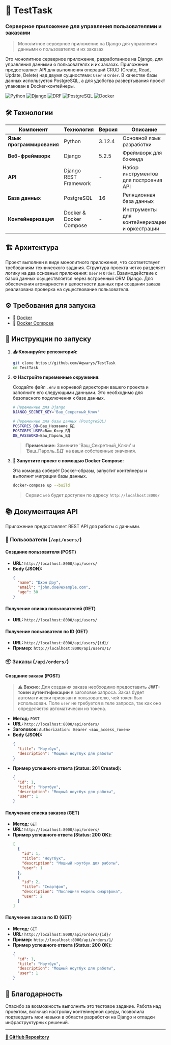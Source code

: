 # 👥 TestTask
### Серверное приложение для управления пользователями и заказами

> Монолитное серверное приложение на Django для управления данными о пользователях и их заказах

Это монолитное серверное приложение, разработанное на Django, для управления данными о пользователях и их заказах. Приложение предоставляет API для выполнения операций CRUD (Create, Read, Update, Delete) над двумя сущностями: `User` и `Order`. В качестве базы данных используется PostgreSQL, а для удобства развертывания проект упакован в Docker-контейнеры.

![Python](https://img.shields.io/badge/Python-3.12.4-blue.svg)
![Django](https://img.shields.io/badge/Django-5.2.5-green.svg)
![DRF](https://img.shields.io/badge/DRF-3.16.1-orange.svg)
![PostgreSQL](https://img.shields.io/badge/PostgreSQL-16-blue.svg)
![Docker](https://img.shields.io/badge/Docker-Compose-blue.svg)

## 🛠️ Технологии

| Компонент | Технология | Версия | Описание |
|-----------|------------|---------|----------|
| **Язык программирования** | Python | 3.12.4 | Основной язык разработки |
| **Веб-фреймворк** | Django | 5.2.5 | Фреймворк для бэкенда |
| **API** | Django REST Framework | - | Набор инструментов для построения API |
| **База данных** | PostgreSQL | 16 | Реляционная база данных |
| **Контейнеризация** | Docker & Docker Compose | - | Инструменты для контейнеризации и оркестрации |

## 🏗️ Архитектура

Проект выполнен в виде монолитного приложения, что соответствует требованиям технического задания. Структура проекта четко разделяет логику на два основных приложения: `User` и `Order`. Взаимодействие с базой данных осуществляется через встроенный ORM Django. Для обеспечения атомарности и целостности данных при создании заказа реализована проверка на существование пользователя.

## ⚙️ Требования для запуска

- 🐳 [Docker](https://www.docker.com/products/docker-desktop/)
- 🐳 [Docker Compose](https://docs.docker.com/compose/install/)

## 🚀 Инструкции по запуску

1. **📥 Клонируйте репозиторий:**
   ```bash
   git clone https://github.com/Aqwarys/TestTask
   cd TestTask
   ```

2. **⚙️ Настройте переменные окружения:**

   Создайте файл `.env` в корневой директории вашего проекта и заполните его следующими данными. Это необходимо для безопасного подключения к базе данных.

   ```bash
   # Переменные для Django
   DJANGO_SECRET_KEY='Ваш_Секретный_Ключ'

   # Переменные для базы данных (PostgreSQL)
   POSTGRES_DB=Ваш_Название_БД
   POSTGRES_USER=Ваш_Юзер_БД
   DB_PASSWORD=Ваш_Пароль_БД
   ```

   > **Примечание:** Замените 'Ваш_Секретный_Ключ' и 'Ваш_Пароль_БД' на ваши собственные значения.

3. **🐳 Запустите проект с помощью Docker Compose:**

   Эта команда соберёт Docker-образы, запустит контейнеры и выполнит миграции базы данных.

   ```bash
   docker-compose up --build
   ```

   > Сервис `web` будет доступен по адресу `http://localhost:8000/`

## 📚 Документация API

Приложение предоставляет REST API для работы с данными.

### 👥 Пользователи (`/api/users/`)

#### Создание пользователя (POST)
- **URL:** `http://localhost:8000/api/users/`
- **Body (JSON):**
  ```json
  {
    "name": "Джон Доу",
    "email": "john.doe@example.com",
    "age": 30
  }
  ```

#### Получение списка пользователей (GET)
- **URL:** `http://localhost:8000/api/users/`

#### Получение пользователя по ID (GET)
- **URL:** `http://localhost:8000/api/users/{id}/`
- **Пример:** `http://localhost:8000/api/users/1/`

### 📦 Заказы (`/api/orders/`)

#### Создание заказа (POST)

> **⚠️ Важно:** Для создания заказа необходимо предоставить **JWT-токен аутентификации** в заголовке запроса. Заказ будет автоматически привязан к пользователю, чей токен был использован. Поле `user` не требуется в теле запроса, так как оно определяется автоматически из токена.

- **Метод:** `POST`
- **URL:** `http://localhost:8000/api/orders/`
- **Заголовок:** `Authorization: Bearer <ваш_access_токен>`
- **Body (JSON):**
  ```json
  {
    "title": "Ноутбук",
    "description": "Мощный ноутбук для работы"
  }
  ```
- **Пример успешного ответа (Status: 201 Created):**
  ```json
  {
    "id": 1,
    "title": "Ноутбук",
    "description": "Мощный ноутбук для работы",
    "user": 1
  }
  ```

#### Получение списка заказов (GET)
- **Метод:** `GET`
- **URL:** `http://localhost:8000/api/orders/`
- **Пример успешного ответа (Status: 200 OK):**
  ```json
  [
    {
      "id": 1,
      "title": "Ноутбук",
      "description": "Мощный ноутбук для работы",
      "user": 1
    },
    {
      "id": 2,
      "title": "Смартфон",
      "description": "Последняя модель смартфона",
      "user": 2
    }
  ]
  ```

#### Получение заказа по ID (GET)
- **Метод:** `GET`
- **URL:** `http://localhost:8000/api/orders/{id}/`
- **Пример:** `http://localhost:8000/api/orders/1/`
- **Пример успешного ответа (Status: 200 OK):**
  ```json
  {
    "id": 1,
    "title": "Ноутбук",
    "description": "Мощный ноутбук для работы",
    "user": 1
  }
  ```

## 🙏 Благодарность

Спасибо за возможность выполнить это тестовое задание. Работа над проектом, включая настройку контейнерной среды, позволила подтвердить мои навыки в области разработки на Django и отладки инфраструктурных решений.

---

**[📂 GitHub Repository](https://github.com/Aqwarys/TestTask)**
